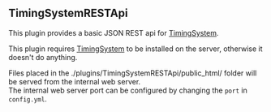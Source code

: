 ## TimingSystemRESTApi
This plugin provides a basic JSON REST api for [TimingSystem](https://github.com/Makkuusen/TimingSystem).

This plugin requires [TimingSystem](https://github.com/Makkuusen/TimingSystem) to be installed on the server, otherwise it doesn't do anything.

Files placed in the ./plugins/TimingSystemRESTApi/public_html/ folder will be served from the internal web server.       
The internal web server port can be configured by changing the `port` in `config.yml`.     

